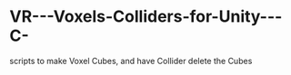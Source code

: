 # VR---Voxels-Colliders-for-Unity---C-
scripts to make Voxel Cubes, and have Collider delete the Cubes
